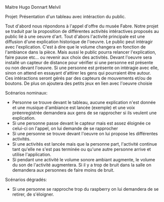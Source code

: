 Maitre Hugo
Donnart Melvil

Projet: Présentation d'un tableau avec intéraction du public.

Tout d'abord nous répondons à l'appel d'offre du musée Fabre. Notre projet se traduit par la proposition de 
différentes activités intéractives proposés au public lié à une oeuvre d'art.
Tout d'abors l'activité principale est une diffusion d'une explication historique de l'oeuvre.
Le public peut intéragir avec l'explication. C'est à dire que le volume changera en fonction de l'ambiance dans la pièce.
Mais aussi le public pourra relancer l'explication, faire pause etc... ou revenir aux choix des activités.
Devant l'oeuvre sera installé un capteur de distance pour vérifier si une personne est présente ou non
devant l'oeuvre. Si une personne est présente on intéragie avec elle, sinon on attend en essayant d'attirer les gens qui pourraient être autour.
Ces intéractions seront gérés par des capteurs de mouvements et/ou de boutons.
De plus on ajoutera des petits jeux en lien avec l'oeuvre choisie

Scénarios nominaux:
  - Personne se trouve devant le tableau, aucune explication n'est donnée et une musique d'ambiance est lancée (exemple) et
    une voix préenregistrée demandera aux gens de se rapprocher si ils veulent une explication.
  - Si une personne passe devant le capteur mais est assez éloignée ce celui-ci on l'appel, on lui demande de se rapprocher
  - Si une personne se trouve devant l'oeuvre on lui propose les différentes activités.
  - Si une activités est lancée mais que la personne part, l'activité continue tant qu'elle ne s'est pas terminée ou qu'une
    autre personne arrive et utilise l'application.
  - Si pendant une activité le volume sonore ambiant augmente, le volume du son de l'activité augmentera. Si il y a trop de
    bruit dans la salle on demandera aux personnes de faire moins de bruit.

Scénarios dégradés:
  - Si une personne se rapproche trop du raspberry on lui demandera de se retirer, de s'éloigner.
